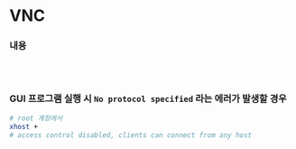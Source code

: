 VNC
===

### 내용
```sh

```

<br>

### GUI 프로그램 실행 시 `No protocol specified` 라는 에러가 발생할 경우
```sh
# root 계정에서
xhost +
# access control disabled, clients can connect from any host
```

<br>
